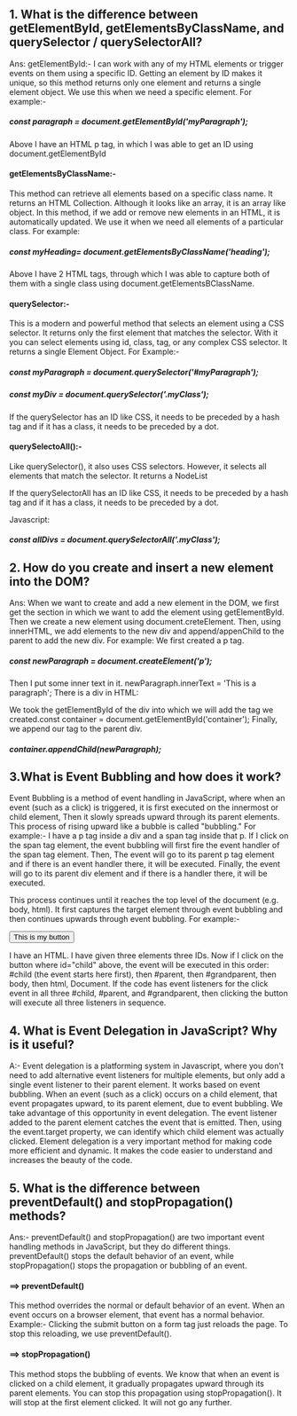 <h2> 1. What is the difference between getElementById, getElementsByClassName, and querySelector / querySelectorAll? </h2>
<p>Ans: getElementById:-  I can work with any of my HTML elements or trigger events on them using a specific ID. 
Getting an element by ID makes it unique, so this method returns only one element and returns a single element object. We use this when we need a specific element. For example:- <p>
<h5>const paragraph = document.getElementById('myParagraph');</h5>
<p>Above I have an HTML p tag, in which I was able to get an ID using document.getElementById</p>

<h4>getElementsByClassName:-</h4>  
<p>This method can retrieve all elements based on a specific class name. It returns an HTML Collection. Although it looks like an array, it is an array like object. 
In this method, if we add or remove new elements in an HTML, it is automatically updated. We use it when we need all elements of a particular class.
For example: <p>
<h5>const myHeading= document.getElementsByClassName('heading');</h5>
<p>Above I have 2 HTML tags, through which I was able to capture both of them with a single class using document.getElementsBClassName.</p>

<h4>querySelector:- </h4> 
<p>This is a modern and powerful method that selects an element using a CSS selector. It returns only the first element that matches the selector. With it you can select elements using id, class, tag, or any complex CSS selector. It returns a single Element Object.
For Example:-</p>
<h5>const myParagraph = document.querySelector('#myParagraph'); </h5>
<h5>const myDiv = document.querySelector('.myClass'); </h5>
<p>If the querySelector has an ID like CSS, it needs to be preceded by a hash tag and if it has a class, it needs to be preceded by a dot.</P>
<h4>querySelectoAll():-</h4> 
<p> Like querySelector(), it also uses CSS selectors. However, it selects all elements that match the selector. It returns a NodeList

If the querySelectorAll has an ID like CSS, it needs to be preceded by a hash tag and if it has a class, it needs to be preceded by a dot.

 
Javascript:</p>
<h5>const allDivs = document.querySelectorAll('.myClass'); </h5>

<h2>2. How do you create and insert a new element into the DOM?</h2>
<p>Ans: When we want to create and add a new element in the DOM, we first get the section in which we want to add the element using getElementById. Then we create a new element using document.creteElement. Then, using innerHTML, we add elements to the new div and append/appenChild to the parent to add the new div. 
For example: 
We first created a p tag.</p>
<h5>const newParagraph = document.createElement('p');</h5>

<p>Then I put some inner text in it.
newParagraph.innerText = 'This is a paragraph';
There is a div in HTML:

We took the getElementById of the div into which we will add the tag we created.const container = document.getElementById('container'); 
Finally, we append our tag to the parent div.</p>
<h5>container.appendChild(newParagraph); </h5>

<h2>3.What is Event Bubbling and how does it work?</h2>
<p>Event Bubbling is a method of event handling in JavaScript, where when an event (such as a click) is triggered, it is first executed on the innermost or child element, Then it slowly spreads upward through its parent elements. This process of rising upward like a bubble is called "bubbling."
For example:- I have a p tag inside a div and a span tag inside that p. If I click on the span tag element, the event bubbling will first fire the event handler of the span tag element. Then, The event will go to its parent p tag element and if there is an event handler there, it will be executed. Finally, the event will go to its parent div element and if there is a handler there, it will be executed.</p>

<p>This process continues until it reaches the top level of the document (e.g. body, html). It first captures the target element through event bubbling and then continues upwards through event bubbling. For example:-<p>


<div id="grandparent">
    <div id="parent">
        <button id="child">This is my button</button>
    </div>
</div>


<p>I have an HTML. I have given three elements three IDs. Now if I click on the button where id="child" above, the event will be executed in this order: #child (the event starts here first), then #parent, then #grandparent, then body, then html, Document. If the code has event listeners for the click event in all three #child, #parent, and #grandparent, then clicking the button will execute all three listeners in sequence.</p>

<h2>4. What is Event Delegation in JavaScript? Why is it useful?</h2>
<p>A:- Event delegation is a platforming system in Javascript, where you don't need to add alternative event listeners for multiple elements, but only add a single event listener to their parent element. It works based on event bubbling.
When an event (such as a click) occurs on a child element, that event propagates upward, to its parent element, due to event bubbling. We take advantage of this opportunity in event delegation. The event listener added to the parent element catches the event that is emitted. 
Then, using the event.target property, we can identify which child element was actually clicked. Element delegation is a very important method for making code more efficient and dynamic. It makes the code easier to understand and increases the beauty of the code.</p>

<h2>5. What is the difference between preventDefault() and stopPropagation() methods?</h2>
<p>Ans:- preventDefault() and stopPropagation() are two important event handling methods in JavaScript, but they do different things. preventDefault() stops the default behavior of an event, while stopPropagation() stops the propagation or bubbling of an event.</p>
<h4>==> preventDefault()</h4>
<p>This method overrides the normal or default behavior of an event. When an event occurs on a browser element, that event has a normal behavior.
Example:- Clicking the submit button on a form tag just reloads the page. To stop this reloading, we use preventDefault().</p>
<h4>==> stopPropagation()</h4>
<p>This method stops the bubbling of events. We know that when an event is clicked on a child element, it gradually propagates upward through its parent elements.
You can stop this propagation using stopPropagation(). It will stop at the first element clicked. It will not go any further.</p>
